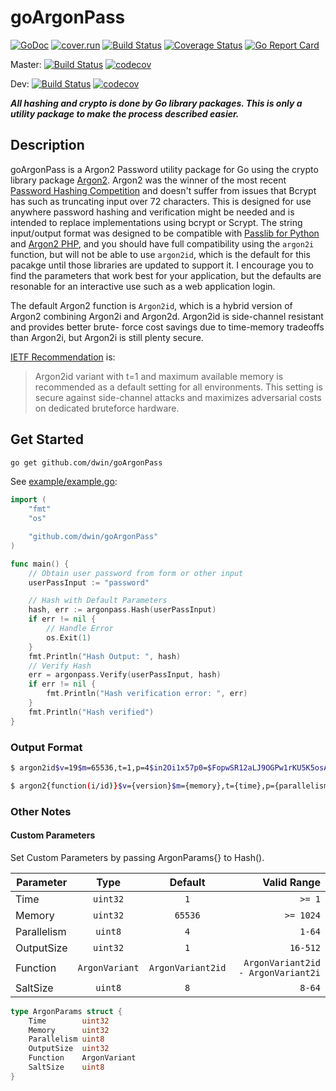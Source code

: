 # goArgonPass

[![GoDoc](https://godoc.org/github.com/dwin/goArgonPass?status.svg)](https://godoc.org/github.com/dwin/goArgonPass)
[![cover.run](https://cover.run/go/github.com/dwin/goArgonPass.svg?style=flat&tag=golang-1.10)](https://cover.run/go?tag=golang-1.10&repo=github.com%2Fdwin%2FgoArgonPass)
[![Build Status](https://travis-ci.org/dwin/goArgonPass.svg?branch=master)](https://travis-ci.org/dwin/goArgonPass)
[![Coverage Status](https://coveralls.io/repos/github/dwin/goArgonPass/badge.svg?branch=master)](https://coveralls.io/github/dwin/goArgonPass?branch=master)
[![Go Report Card](https://goreportcard.com/badge/github.com/dwin/goArgonPass)](https://goreportcard.com/report/github.com/dwin/goArgonPass)

Master:
[![Build Status](https://drone.github.dlsmi.com/api/badges/dwin/goArgonPass/status.svg)](https://drone.github.dlsmi.com/dwin/goArgonPass)
[![codecov](https://codecov.io/gh/dwin/goArgonPass/branch/master/graph/badge.svg)](https://codecov.io/gh/dwin/goArgonPass)

Dev:
[![Build Status](https://drone.github.dlsmi.com/api/badges/dwin/goArgonPass/status.svg?ref=/refs/heads/dev)](https://drone.github.dlsmi.com/dwin/goArgonPass)
[![codecov](https://codecov.io/gh/dwin/goArgonPass/branch/dev/graph/badge.svg)](https://codecov.io/gh/dwin/goArgonPass)

**_All hashing and crypto is done by Go library packages. This is only a utility package to make the process described easier._**

## Description

goArgonPass is a Argon2 Password utility package for Go using the crypto library package [Argon2](https://godoc.org/golang.org/x/crypto/argon2). Argon2 was the winner of the most recent [Password Hashing Competition](https://password-hashing.net/#phc) and doesn't suffer from issues that Bcrypt has such as truncating input over 72 characters. This is designed for use anywhere password hashing and verification might be needed and is intended to replace implementations using bcrypt or Scrypt. The string input/output format was designed to be compatible with [Passlib for Python](https://passlib.readthedocs.io/en/stable/lib/passlib.hash.argon2.html) and [Argon2 PHP](https://wiki.php.net/rfc/argon2_password_hash), and you should have full compatibility using the `argon2i` function, but will not be able to use `argon2id`, which is the default for this pacakge until those libraries are updated to support it. I encourage you to find the parameters that work best for your application, but the defaults are resonable for an interactive use such as a web application login.

The default Argon2 function is `Argon2id`, which is a hybrid version of Argon2 combining Argon2i and Argon2d. Argon2id is side-channel resistant and provides better brute- force cost savings due to time-memory tradeoffs than Argon2i, but Argon2i is still plenty secure.

[IETF Recommendation](https://tools.ietf.org/html/draft-irtf-cfrg-argon2-03#section-9.4) is:

> Argon2id variant with t=1 and maximum available memory is recommended as a default setting for all environments. This setting is secure against side-channel attacks and maximizes adversarial costs on dedicated bruteforce hardware.

## Get Started

```bash
go get github.com/dwin/goArgonPass
```

See [example/example.go](https://github.com/dwin/goArgonPass/blob/master/example/example.go):

```go
import (
    "fmt"
    "os"

    "github.com/dwin/goArgonPass"
)

func main() {
    // Obtain user password from form or other input
    userPassInput := "password"

    // Hash with Default Parameters
    hash, err := argonpass.Hash(userPassInput)
    if err != nil {
        // Handle Error
        os.Exit(1)
    }
    fmt.Println("Hash Output: ", hash)
    // Verify Hash
    err = argonpass.Verify(userPassInput, hash)
    if err != nil {
        fmt.Println("Hash verification error: ", err)
    }
    fmt.Println("Hash verified")
}

```

### Output Format

```bash
$ argon2id$v=19$m=65536,t=1,p=4$in2Oi1x57p0=$FopwSR12aLJ9OGPw1rKU5K5osAOGxOJzxC/shk+i850=

$ argon2{function(i/id)}$v={version}$m={memory},t={time},p={parallelism}${salt(base64)}${digest(base64)}
```

### Other Notes

#### Custom Parameters

Set Custom Parameters by passing ArgonParams{} to Hash().

| Parameter   |      Type      |      Default      |                        Valid Range |
| ----------- | :------------: | :---------------: | ---------------------------------: |
| Time        |    `uint32`    |        `1`        |                             `>= 1` |
| Memory      |    `uint32`    |      `65536`      |                          `>= 1024` |
| Parallelism |    `uint8`     |        `4`        |                             `1-64` |
| OutputSize  |    `uint32`    |        `1`        |                           `16-512` |
| Function    | `ArgonVariant` | `ArgonVariant2id` | `ArgonVariant2id - ArgonVariant2i` |
| SaltSize    |    `uint8`     |        `8`        |                             `8-64` |

```go
type ArgonParams struct {
    Time        uint32
    Memory      uint32
    Parallelism uint8
    OutputSize  uint32
    Function    ArgonVariant
    SaltSize    uint8
}
```
